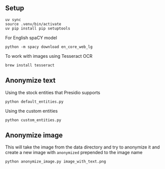 ## Setup
```
uv sync
source .venv/bin/activate
uv pip install pip setuptools
```


For English spaCY model
```
python -m spacy download en_core_web_lg
```

To work with images using Tesseract OCR
```
brew install tesseract
```

## Anonymize text
Using the stock entities that Presidio supports
```
python default_entities.py
```

Using the custom entities
```
python custom_entities.py
```

## Anonymize image
This will take the image from the data directory and try to anonymize it and create a new image with `anonymized` prepended to the image name
```
python anonymize_image.py image_with_text.png
```